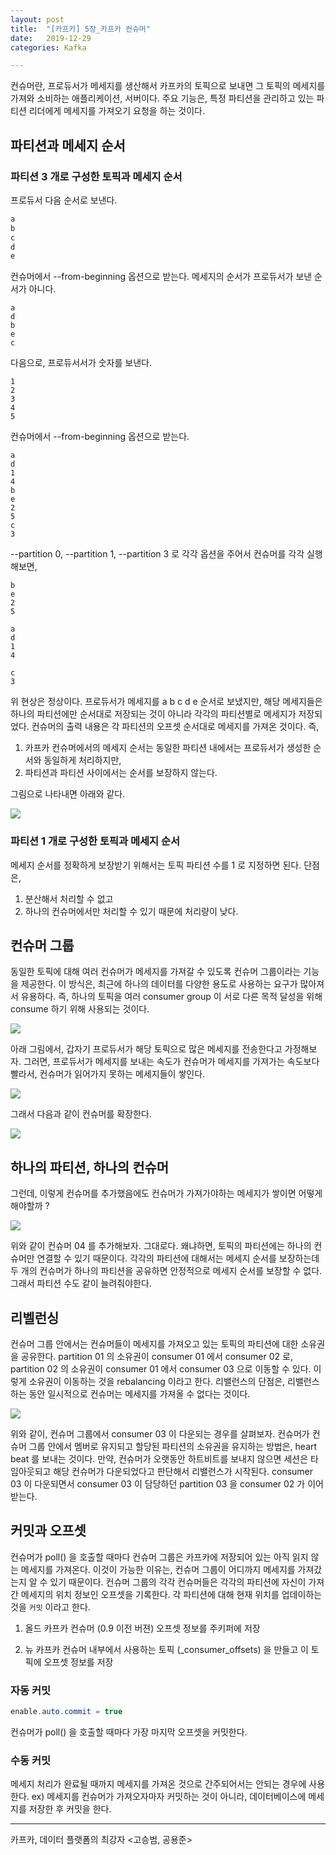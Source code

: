 ```yaml
---
layout: post
title:  "[카프카] 5장_카프카 컨슈머"
date:   2019-12-29
categories: Kafka

---
```


컨슈머란, 프로듀서가 메세지를 생산해서 카프카의 토픽으로 보내면 그 토픽의 메세지를 가져와 소비하는 애플리케이션, 서버이다.
주요 기능은, 특정 파티션을 관리하고 있는 파티션 리더에게 메세지를 가져오기 요청을 하는 것이다.

## 파티션과 메세지 순서

### 파티션 3 개로 구성한 토픽과 메세지 순서

프로듀서 다음 순서로 보낸다.

```java
a
b
c
d
e
```

컨슈머에서 --from-beginning 옵션으로 받는다. 
메세지의 순서가 프로듀서가 보낸 순서가 아니다.

```
a
d
b
e
c
```

다음으로, 프로듀서서가 숫자를 보낸다.

```
1
2
3
4
5
```

컨슈머에서 --from-beginning 옵션으로 받는다. 

```
a
d
1
4
b
e
2
5
c
3
```

--partition 0, --partition 1, --partition 3 로 각각 옵션을 주어서 컨슈머를 각각 실행해보면,

```
b
e
2
5
```

```
a
d
1
4
```

```
c
3
```

위 현상은 정상이다.
프로듀서가 메세지를 a b c d e 순서로 보냈지만, 해당 메세지들은 하나의 파티션에만 순서대로 저장되는 것이 아니라 각각의 파티션별로 메세지가 저장되었다. 
컨슈머의 출력 내용은 각 파티션의 오프셋 순서대로 메세지를 가져온 것이다. 즉,

1. 카프카 컨슈머에서의 메세지 순서는 동일한 파티션 내에서는 프로듀서가 생성한 순서와 동일하게 처리하지만, 
2. 파티션과 파티션 사이에서는 순서를 보장하지 않는다.

그림으로 나타내면 아래와 같다.

![](/image/kafka_message_order.png)

### 파티션 1 개로 구성한 토픽과 메세지 순서

메세지 순서를 정확하게 보장받기 위해서는 토픽 파티션 수를 1 로 지정하면 된다.
단점은, 

1. 분산해서 처리할 수 없고 
2. 하나의 컨슈머에서만 처리할 수 있기 때문에 처리량이 낮다.

## 컨슈머 그룹

동일한 토픽에 대해 여러 컨슈머가 메세지를 가져갈 수 있도록 컨슈머 그룹이라는 기능을 제공한다. 
이 방식은, 최근에 하나의 데이터를 다양한 용도로 사용하는 요구가 많아져서 유용하다.
즉, 하나의 토픽을 여러 consumer group 이 서로 다른 목적 달성을 위해 consume 하기 위해 사용되는 것이다.

![](/image/kafka-consumer-groups.png)

아래 그림에서, 갑자기 프로듀서가 해당 토픽으로 많은 메세지를 전송한다고 가정해보자. 그러면,
프로듀서가 메세지를 보내는 속도가 컨슈머가 메세지를 가져가는 속도보다 빨라서, 컨슈머가 읽어가지 못하는 메세지들이 쌓인다.

![](/image/kafka_consumer_group_02.png)

그래서 다음과 같이 컨슈머를 확장한다.

![](/image/kafka_consumer_group_01.png)

## 하나의 파티션, 하나의 컨슈머

그런데, 이렇게 컨슈머를 추가했음에도 컨슈머가 가져가야하는 메세지가 쌓이면 어떻게 해야할까 ?

![](/image/kafka_consumer_group_03.png)

위와 같이 컨슈머 04 를 추가해보자. 그대로다.
왜냐하면, 토픽의 파티션에는 하나의 컨슈머만 연결할 수 있기 때문이다. 
각각의 파티션에 대해서는 메세지 순서를 보장하는데 두 개의 컨슈머가 하나의 파티션을 공유하면 안정적으로 메세지 순서를 보장할 수 없다.
그래서 파티션 수도 같이 늘려줘야한다.

## 리벨런싱

컨슈머 그룹 안에서는 컨슈머들이 메세지를 가져오고 있는 토픽의 파티션에 대한 소유권을 공유한다.
partition 01 의 소유권이 consumer 01 에서 consumer 02 로, partition 02 의 소유권이 consumer 01 에서 consumer 03 으로 이동할 수 있다.
이렇게 소유권이 이동하는 것을 rebalancing 이라고 한다.
리밸런스의 단점은, 리밸런스 하는 동안 일시적으로 컨슈머는 메세지를 가져올 수 없다는 것이다.

![](/image/kafka_consumer_group_rebalance.png)

위와 같이, 컨슈머 그룹에서 consumer 03 이 다운되는 경우를 살펴보자.
컨슈머가 컨슈머 그룹 안에서 멤버로 유지되고 할당된 파티션의 소유권을 유지하는 방법은, heart beat 를 보내는 것이다. 
만약, 컨슈머가 오랫동안 하트비트를 보내지 않으면 세션은 타임아웃되고 해당 컨슈머가 다운되었다고 판단해서 리밸런스가 시작된다.
consumer 03 이 다운되면서 consumer 03 이 담당하던 partition 03 을 consumer 02 가 이어받는다.

## 커밋과 오프셋

컨슈머가 poll() 을 호출할 때마다 컨슈머 그룹은 카프카에 저장되어 있는 아직 읽지 않는 메세지를 가져온다. 
이것이 가능한 이유는, 컨슈머 그룹이 어디까지 메세지를 가져갔는지 알 수 있기 때문이다.
컨슈머 그룹의 각각 컨슈머들은 각각의 파티션에 자신이 가져간 메세지의 위치 정보인 오프셋을 기록한다.
각 파티션에 대해 현재 위치를 업데이하는 것을 `커밋` 이라고 한다.

1. 올드 카프카 컨슈머 (0.9 이전 버젼)
   오프셋 정보를 주키퍼에 저장

2. 뉴 카프카 컨슈머 
   내부에서 사용하는 토픽 (_consumer_offsets) 을 만들고 이 토픽에 오프셋 정보를 저장

### 자동 커밋

```java
enable.auto.commit = true
```

컨슈머가 poll() 을 호출할 때마다 가장 마지막 오프셋을 커밋한다. 

### 수동 커밋

메세지 처리가 완료될 때까지 메세지를 가져온 것으로 간주되어서는 안되는 경우에 사용한다. 
ex) 메세지를 컨슈머가 가져오자마자 커밋하는 것이 아니라, 데이터베이스에 메세지를 저장한 후 커밋을 한다.

---

카프카, 데이터 플랫폼의 최강자 <고승범, 공용준>
